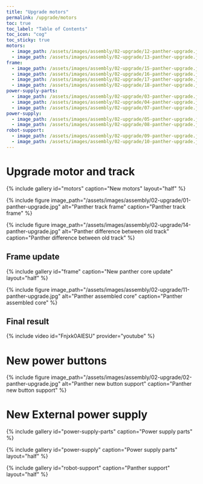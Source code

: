 ```yaml
---
title: "Upgrade motors"
permalink: /upgrade/motors
toc: true
toc_label: "Table of Contents"
toc_icon: "cog"
toc_sticky: true
motors:
  - image_path: /assets/images/assembly/02-upgrade/12-panther-upgrade.jpg
  - image_path: /assets/images/assembly/02-upgrade/13-panther-upgrade.jpg
frame:
  - image_path: /assets/images/assembly/02-upgrade/15-panther-upgrade.jpg
  - image_path: /assets/images/assembly/02-upgrade/16-panther-upgrade.jpg
  - image_path: /assets/images/assembly/02-upgrade/17-panther-upgrade.jpg
  - image_path: /assets/images/assembly/02-upgrade/18-panther-upgrade.jpg
power-supply-parts:
  - image_path: /assets/images/assembly/02-upgrade/03-panther-upgrade.jpg
  - image_path: /assets/images/assembly/02-upgrade/04-panther-upgrade.jpg
  - image_path: /assets/images/assembly/02-upgrade/07-panther-upgrade.jpg
power-supply:
  - image_path: /assets/images/assembly/02-upgrade/05-panther-upgrade.jpg
  - image_path: /assets/images/assembly/02-upgrade/08-panther-upgrade.jpg
robot-support:
  - image_path: /assets/images/assembly/02-upgrade/09-panther-upgrade.jpg
  - image_path: /assets/images/assembly/02-upgrade/10-panther-upgrade.jpg
---
```


# Upgrade motor and track

{% include gallery id="motors" caption="New motors" layout="half" %}

{% include figure image_path="/assets/images/assembly/02-upgrade/01-panther-upgrade.jpg" alt="Panther track frame" caption="Panther track frame" %}

{% include figure image_path="/assets/images/assembly/02-upgrade/14-panther-upgrade.jpg" alt="Panther difference between old track" caption="Panther difference between old track" %}

## Frame update

{% include gallery id="frame" caption="New panther core update" layout="half" %}

{% include figure image_path="/assets/images/assembly/02-upgrade/11-panther-upgrade.jpg" alt="Panther assembled core" caption="Panther assembled core" %}

## Final result

{% include video id="Fnjxk0AlESU" provider="youtube" %}

# New power buttons

{% include figure image_path="/assets/images/assembly/02-upgrade/02-panther-upgrade.jpg" alt="Panther new button support" caption="Panther new button support" %}

# New External power supply

{% include gallery id="power-supply-parts" caption="Power supply parts" %}

{% include gallery id="power-supply" caption="Power supply parts" layout="half" %}

{% include gallery id="robot-support" caption="Panther support" layout="half" %}